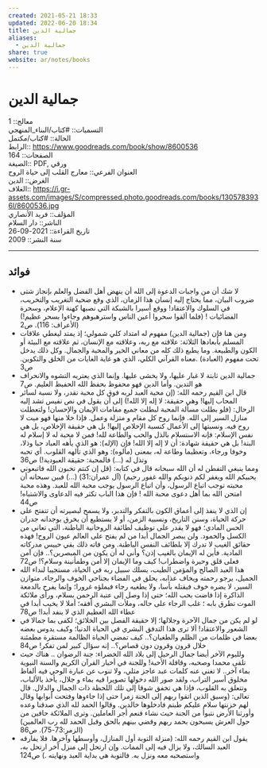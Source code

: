 ```yaml
---  
created: 2021-05-21 18:33  
updated: 2022-06-20 18:34  
title: جمالية الدين  
aliases:  
  - جمالية الدين  
share: true  
website: ar/notes/books  
---  
```

  
# جمالية الدين  
  
معالج:: 1  
التسميات:: #كتاب/البناء_المنهجي  
الحالة:: #كتاب/مكتمل  
الرابط:: <https://www.goodreads.com/book/show/8600536>  
الصفحات:: 164  
الصيغة:: PDF, ورقي  
العنوان الفرعي:: معارج القلب إلى حياة الروح  
الغرض:: الدين  
الغلاف:: <https://i.gr-assets.com/images/S/compressed.photo.goodreads.com/books/1305783936l/8600536.jpg>  
المؤلف:: فريد الأنصاري  
الناشر:: دار السلام  
تاريخ القراءة:: 2021-09-26  
سنة النشر:: 2009  
  
---  
  
## فوائد  
  
- لا شك أن من واجبات الدعوة إلى الله أن ينهض أهل الفضل والعلم بإنجاز شتى ضروب البيان، مما يحتاج إليه إنسان هذا الزمان، الذي وقع ضحية التغريب والتخريب، في السلوك والاعتقاد! ووقع أسيرا بالشبكة التي نصبها كهنة الإعلام، وسحرة الفضائيات ! (فلما ألقوا سحروا أعين الناس واسترهبوهم وجاءوا بسحر عظيم!) (الأعراف: 116). ص2  
- ومن هنا فإن (جمالية الدين) مفهوم له امتداد كلي شمولي؛ إذ يمتد ليغطي علاقات المسلم بأبعادها الثلاثة: علاقته مع ربه، وعلاقته مع الإنسان، ثم علاقته مع البيئة أو الكون والطبيعة. وما يطبع ذلك كله من معاني الخير والمحبة والجمال. وكل ذلك يدخل تحت مفهوم (العبادة) .معناه القرآني الكلي، الذي هو غاية الغايات من الخلق والتكوين. ص3  
- جمالية الدين ثابتة لا غبار عليها، ولا يخشى عليها. وإنما الذي يعتريه التشوه والانحراف هو التدين. وأما الدين فهو محفوظ بحفظ الله الحفيظ العليم. ص7  
- قال ابن القيم رحمه الله: (إن محبة العبد لربه فوق كل محبة تقدر، ولا نسبة لسائر المحاب إليها! وهي حقيقة: لا إله إلا الله!) إلى أن يقول في نص نفیس تشد إليه الرحال: (فلو بطلت مسألة المحبة لبطلت جميع مقامات الإيمان والإحسان! ولتعطلت منازل السير إلى الله. فإنما روح كل مقام و متزلة وعمل. فإذا خلا منها فهو ميت لا روح فيه. ونسبتها إلى الأعمال كنسبة الإخلاص إليها! بل هي حقيقة الإخلاص، بل هي نفس الإسلام: فإنه الاستسلام بالذل والحب والطاعة لله! فمن لا محبة له لا إسلام له البتة! بل هي حقيقة شهادة: أن لا إله إلا الله! فإن (الإله): هو الذي يأهه العباد حبا وذلا، وخوفا ورجاء، وتعظيما وطاعة له، بمعنى (مألوه): وهو الذي تألهه القلوب. أي تحبه وتذل له (...) فالمحبة: حقيقة العبودية!) ص36  
- ومما ينبغي التفطن له أن الله سبحانه قال في كتابه: (قل إن كنتم تحبون الله فاتبعوني يحببكم الله ويغفر لكم ذنوبكم والله غفور رحيم) (آل عمران:31) (...) فبين سبحانه أن محبته توجب اتباع الرسول، وأن اتباع الرسول يوجب محبة الله للعبد. وهذه محبة امتحن الله بما أهل دعوى محبة الله ! فإن هذا الباب تكثر فيه الدعاوى والاشتباه! ص44  
- إن الذي لا ينفذ إلى أعماق الكون بالتفكر والتدبر، ولا يسمح لبصيرته أن تتفتح على حركة الحياة، وسنن التاريخ، ونسبية الزمن، أو لا يستطيع أن يخرق بوجدانه جدران الحس المادي؛ فهو لا يقدر على توظيف لطائفة الروحانية الباطنة، التي تعاني من الكسل والخمود. ولن يبصر الجمال أبدا من لم يفتح على العالم عيون الروح! فهذه حقائق الغيب لا تدرك إلا بلطائف النفس الباطنة. ومن فاته ذلك بقي حبيس مدركاته المادية. فأين له الإيمان بالغيب إذن؟ وأنى له أن يكون من المبصرين؟.. فإن آمن فعلی قلق وحيرة واضطراب! كيف وما الإيمان إلا أمن وطمأنينة وسلام؟! ص72  
- هذا العبد الصالح والمؤمن الطيب، يسلك سبيل ربه في الحياة، مستجيبا لنداء الله الجميل، يرجو رحمته ويخاف عذابه، يحلق في الفضاء بجناحي الخوف والرجاء، متوازن السير، لا يضره خوف فيقتله بأسا، ولا يطغيه رجاء فيملؤه غرورا؛ وإنما يفرح بالدمعة الذاكرة إذا فاضت بحب الله؛ حتى إذا وصل إلى عتبة الرحمن بسلام، ورأى ملائكة الموت تطرق بابه ؛ غلب الرجاء على حاله، وملأت البشري أفقه؛ أملا لا يخيب أبدا في عطاء الله العظيم الذي لا ينفد أبدا! ص78  
- لو لم يكن من جمال الآخرة وجلالها؛ إلا حقيقة الفصل بين الخلائق؛ لكفى بما جمالا في الشعور والاعتقاد! ألا ترى هذا التدفق البشري في الحياة الدنيا؛ وكيف يدوس بعضه بعضا في ظلمات من الظلم والطغيان؟.. كيف تمضي الحياة الظالمة مستقرة مطمئنة خلال قرون وقرون دون قصاص؟.. إنه سؤال كبير لمن تفكر! ص84  
- ولليوم الآخر أيضا جمال الرحيل إلى بلاد الله الخضراء: جنة الرضوان .. هناك حيث تلقی محمدا وصحبه، وقافلة الأحبة! وللجنة في أخبار القرآن الكريم والسنة النبوية بماء آخر.. لا تغني عنه كلمات عبد عاجز مثلي، ولا تنوب عن عبارة الوحي فيه ألفاظ مخلوق أسير التراب، ولقد صور الله دخولها تصويرا فيه بماء و جلال، يأخذ بالألباب، وتتعلق به القلوب، فإذا هي تخفق شوقا إلى تلك اللحظة ذات الجمال والدلال. قال تعالى: (وسيق الذين اتقوا ربهم إلى الجنة زمرا حتى إذا جاءوها وفتحت أبوابها وقال لهم خزنتها سلام عليكم طبتم فادخلوها خالدين. وقالوا الحمد لله الذي صدقنا وعده وأورثنا الأرض نتبوأ من الجنة حيث نشاء فنعم أجر العاملين. وترى الملائكة حافين من حول العرش يسبحون بحمد ربهم وقضي بينهم بالحق وقيل الحمد لله رب العالمين) (الزمر:73-75). ص86  
- يقول ابن القيم رحمه الله: (منزلة التوبة أول المنازل، وأوسطها وآخرها. فلا يفارقه العبد السالك، ولا يزال فيه إلى الممات. وإن ارتحل إلى منزل آخر ارتحل به، واستصحبه معه ونزل به. فالتوبة هي بداية العبد ونهايته .) ص124  
